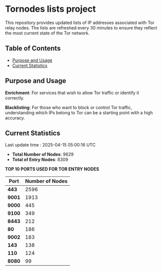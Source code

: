 # Tornodes lists project

This repository provides updated lists of IP addresses associated with Tor relay nodes. The lists are refreshed every 30 minutes to ensure they reflect the most current state of the Tor network.

## Table of Contents

- [Purpose and Usage](#purpose-and-usage)
- [Current Statistics](#current-statistics)


## Purpose and Usage

**Enrichment**: For services that wish to allow Tor traffic or identify it correctly.

**Blacklisting**: For those who want to block or control Tor traffic, understanding which IPs belong to Tor can be a starting point with a high accuracy.

## Current Statistics

Last update time : 2025-04-15 05:00:16 UTC

- **Total Number of Nodes**: 9629
- **Total of Entry Nodes**: 8309

**TOP 10 PORTS USED FOR TOR ENTRY NODES**

| **Port** | **Number of Nodes** |
|------|-----------------|
| **443**   | 2596  |
| **9001**   | 1913  |
| **9000**   | 445  |
| **9100**   | 349  |
| **8443**   | 212  |
| **80**   | 186  |
| **9002**   | 183  |
| **143**   | 138  |
| **110**   | 124  |
| **8080**   | 99  |

